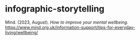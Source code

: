 # infographic-storytelling

Mind. (2023, August). <i>How to improve your mental wellbeing.</i> https://www.mind.org.uk/information-support/tips-for-everyday-living/wellbeing/